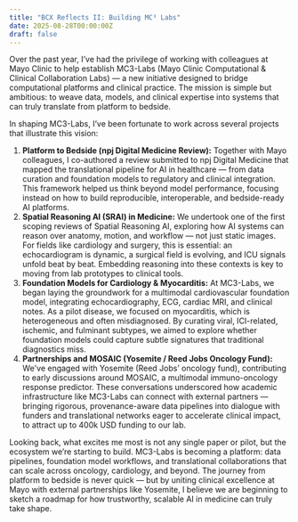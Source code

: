 ```yaml
---
title: "BCX Reflects II: Building MC³ Labs"
date: 2025-08-28T00:00:00Z
draft: false
---
```


Over the past year, I’ve had the privilege of working with colleagues at Mayo Clinic to help establish MC3-Labs (Mayo Clinic Computational & Clinical Collaboration Labs) — a new initiative designed to bridge computational platforms and clinical practice. The mission is simple but ambitious: to weave data, models, and clinical expertise into systems that can truly translate from platform to bedside.

In shaping MC3-Labs, I’ve been fortunate to work across several projects that illustrate this vision:

1. **Platform to Bedside (npj Digital Medicine Review):** Together with Mayo colleagues, I co-authored a review submitted to npj Digital Medicine that mapped the translational pipeline for AI in healthcare — from data curation and foundation models to regulatory and clinical integration. This framework helped us think beyond model performance, focusing instead on how to build reproducible, interoperable, and bedside-ready AI platforms.
2. **Spatial Reasoning AI (SRAI) in Medicine:** We undertook one of the first scoping reviews of Spatial Reasoning AI, exploring how AI systems can reason over anatomy, motion, and workflow — not just static images. For fields like cardiology and surgery, this is essential: an echocardiogram is dynamic, a surgical field is evolving, and ICU signals unfold beat by beat. Embedding reasoning into these contexts is key to moving from lab prototypes to clinical tools.
3. **Foundation Models for Cardiology & Myocarditis:** At MC3-Labs, we began laying the groundwork for a multimodal cardiovascular foundation model, integrating echocardiography, ECG, cardiac MRI, and clinical notes. As a pilot disease, we focused on myocarditis, which is heterogeneous and often misdiagnosed. By curating viral, ICI-related, ischemic, and fulminant subtypes, we aimed to explore whether foundation models could capture subtle signatures that traditional diagnostics miss.
4. **Partnerships and MOSAIC (Yosemite / Reed Jobs Oncology Fund):** We've engaged with Yosemite (Reed Jobs’ oncology fund), contributing to early discussions around MOSAIC, a multimodal immuno-oncology response predictor. These conversations underscored how academic infrastructure like MC3-Labs can connect with external partners — bringing rigorous, provenance-aware data pipelines into dialogue with funders and translational networks eager to accelerate clinical impact, to attract up to 400k USD funding to our lab.

Looking back, what excites me most is not any single paper or pilot, but the ecosystem we’re starting to build. MC3-Labs is becoming a platform: data pipelines, foundation model workflows, and translational collaborations that can scale across oncology, cardiology, and beyond. The journey from platform to bedside is never quick — but by uniting clinical excellence at Mayo with external partnerships like Yosemite, I believe we are beginning to sketch a roadmap for how trustworthy, scalable AI in medicine can truly take shape.
